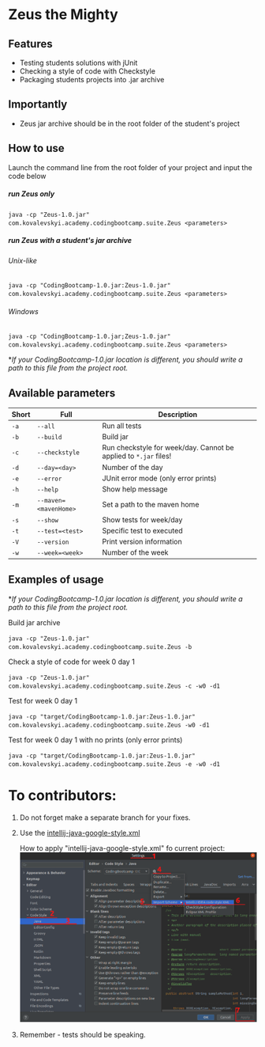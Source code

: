 # Zeus the Mighty

## Features

- Testing students solutions with jUnit
- Checking a style of code with Checkstyle
- Packaging students projects into .jar archive

## Importantly

- Zeus jar archive should be in the root folder of the student's project

## How to use

Launch the command line from the root folder of your project and input the code below

##### run Zeus only

`java -cp "Zeus-1.0.jar" com.kovalevskyi.academy.codingbootcamp.suite.Zeus <parameters>`

##### run Zeus with a student's jar archive

###### Unix-like

`java -cp "CodingBootcamp-1.0.jar:Zeus-1.0.jar" com.kovalevskyi.academy.codingbootcamp.suite.Zeus <parameters>`

###### Windows

`java -cp "CodingBootcamp-1.0.jar;Zeus-1.0.jar" com.kovalevskyi.academy.codingbootcamp.suite.Zeus <parameters>`

**If your CodingBootcamp-1.0.jar location is different, you should write a path to this file from the
project root.*

## Available parameters

|Short|Full|Description|
|---|---|---|
|`-a`|`--all`|Run all tests|
|`-b`|`--build`|Build jar|
|`-c`|`--checkstyle`|Run checkstyle for week/day. Cannot be applied to `*.jar` files!|
|`-d`|`--day=<day>`|Number of the day|
|`-e`|`--error`|JUnit error mode (only error prints)|
|`-h`|`--help`|Show help message|
|`-m`|`--maven=<mavenHome>`|Set a path to the maven home|
|`-s`|`--show`|Show tests for week/day|
|`-t`|`--test=<test>`|Specific test to executed|
|`-V`|`--version`|Print version information|
|`-w`|`--week=<week>`|Number of the week|

## Examples of usage

**If your CodingBootcamp-1.0.jar location is different, you should write a path to this file from the
project root.*

Build jar archive

`java -cp "Zeus-1.0.jar" com.kovalevskyi.academy.codingbootcamp.suite.Zeus -b`

Check a style of code for week 0 day 1

`java -cp "Zeus-1.0.jar" com.kovalevskyi.academy.codingbootcamp.suite.Zeus -c -w0 -d1`

Test for week 0 day 1

`java -cp "target/CodingBootcamp-1.0.jar:Zeus-1.0.jar" com.kovalevskyi.academy.codingbootcamp.suite.Zeus -w0 -d1`

Test for week 0 day 1 with no prints (only error prints)

`java -cp "target/CodingBootcamp-1.0.jar:Zeus-1.0.jar" com.kovalevskyi.academy.codingbootcamp.suite.Zeus -e -w0 -d1`

# To contributors:

1. Do not forget make a separate branch for your fixes.
2. Use the [intellij-java-google-style.xml](https://github.com/google/styleguide/blob/gh-pages/intellij-java-google-style.xml)
   
   How to apply "intellij-java-google-style.xml" fo current project:
   ![use style](./pictures/HowToUseCODESTYLE.png)
3. Remember - tests should be speaking.
